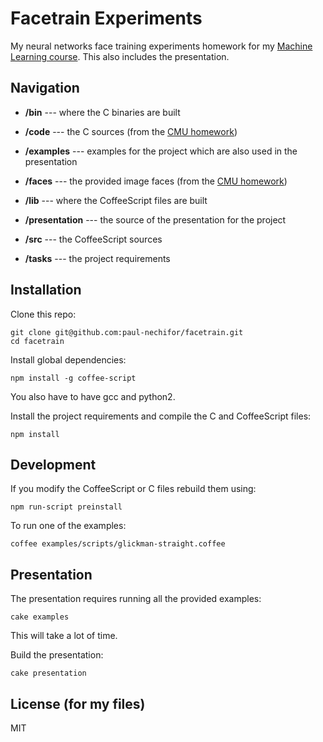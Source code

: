 # Facetrain Experiments

My neural networks face training experiments homework for my [Machine Learning
course][course]. This also includes the presentation.

## Navigation

* **/bin** --- where the C binaries are built

* **/code** --- the C sources (from the [CMU homework][cmu-face])

* **/examples** --- examples for the project which are also used in the
presentation

* **/faces** --- the provided image faces (from the [CMU homework][cmu-face])

* **/lib** --- where the CoffeeScript files are built

* **/presentation** --- the source of the presentation for the project

* **/src** --- the CoffeeScript sources

* **/tasks** --- the project requirements

## Installation

Clone this repo:

    git clone git@github.com:paul-nechifor/facetrain.git
    cd facetrain

Install global dependencies:

    npm install -g coffee-script

You also have to have gcc and python2.

Install the project requirements and compile the C and CoffeeScript files:

    npm install

## Development

If you modify the CoffeeScript or C files rebuild them using:

    npm run-script preinstall

To run one of the examples:

    coffee examples/scripts/glickman-straight.coffee

## Presentation

The presentation requires running all the provided examples:

    cake examples

This will take a lot of time.

Build the presentation:

    cake presentation

## License (for my files)

MIT

[course]: http://thor.info.uaic.ro/~ciortuz/teaching.html
[cmu-face]: http://www.cs.cmu.edu/~awm/15781/2003/hw3/face/
